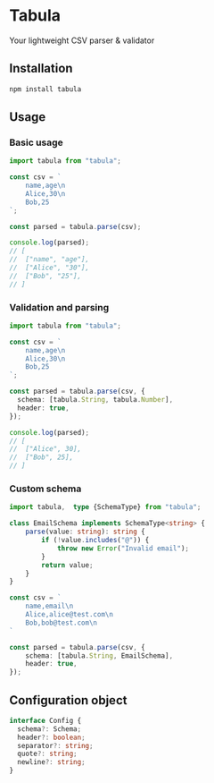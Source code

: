 # Tabula

Your lightweight CSV parser & validator

## Installation

```bash
npm install tabula
```

## Usage

### Basic usage

```typescript
import tabula from "tabula";

const csv = `
    name,age\n
    Alice,30\n
    Bob,25
`;

const parsed = tabula.parse(csv);

console.log(parsed);
// [
//  ["name", "age"],
//  ["Alice", "30"],
//  ["Bob", "25"],
// ]
```

### Validation and parsing

```typescript
import tabula from "tabula";

const csv = `
    name,age\n
    Alice,30\n
    Bob,25
`;

const parsed = tabula.parse(csv, {
  schema: [tabula.String, tabula.Number],
  header: true,
});

console.log(parsed);
// [
//  ["Alice", 30],
//  ["Bob", 25],
// ]
```

### Custom schema

```typescript
import tabula,  type {SchemaType} from "tabula";

class EmailSchema implements SchemaType<string> {
    parse(value: string): string {
        if (!value.includes("@")) {
            throw new Error("Invalid email");
        }
        return value;
    }
}

const csv = `
    name,email\n
    Alice,alice@test.com\n
    Bob,bob@test.com\n
`

const parsed = tabula.parse(csv, {
    schema: [tabula.String, EmailSchema],
    header: true,
});
```

## Configuration object

```typescript
interface Config {
  schema?: Schema;
  header?: boolean;
  separator?: string;
  quote?: string;
  newline?: string;
}
```
